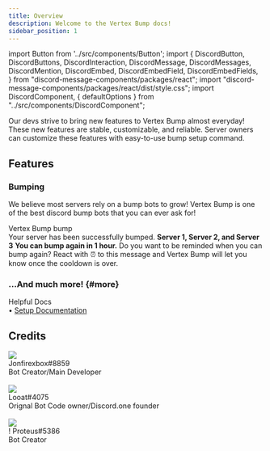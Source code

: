 ```yaml
---
title: Overview
description: Welcome to the Vertex Bump docs!
sidebar_position: 1
---
```

import Button from '../src/components/Button';
import {
  DiscordButton,
  DiscordButtons,
  DiscordInteraction,
  DiscordMessage,
  DiscordMessages,
  DiscordMention,
  DiscordEmbed,
  DiscordEmbedField,
  DiscordEmbedFields,
} from "discord-message-components/packages/react";
import "discord-message-components/packages/react/dist/style.css";
import DiscordComponent, { defaultOptions } from "../src/components/DiscordComponent";

Our devs strive to bring new features to Vertex Bump almost everyday! These new features are stable, customizable, and reliable. Server owners can customize these features with easy-to-use bump setup command.

## Features

### Bumping
We believe most servers rely on a bump bots to grow! Vertex Bump is one of the best discord bump bots that you can ever ask for!

<DiscordComponent>
    <div slot="message">
      <DiscordMessage profile="jonfirexbox" command> <DiscordMention>Vertex Bump</DiscordMention> bump</DiscordMessage>
    </div>
  <DiscordMessage profile="Vertexbump">
    <DiscordEmbed authorName="✅ Success" borderColor="#7FD858">
    Your server has been successfully bumped.
      <DiscordEmbedFields slot="fields">
        <DiscordEmbedField fieldTitle="🌟 Featured servers your server was bumped to">
          <strong>Server 1, Server 2, and Server 3</strong>
        </DiscordEmbedField>
        <DiscordEmbedField fieldTitle="🕑 Next Bump:">
          <strong>You can bump again in 1 hour.</strong>
        </DiscordEmbedField>
      <span slot="footer">Do you want to be reminded when you can bump again? React with ⏰ to this message and Vertex Bump will let you know once the cooldown is over.</span>
      </DiscordEmbedFields>
    </DiscordEmbed>
		<template reactions>
			<discord-reactions>
		  	<discord-reaction v-bind="args" />
			</discord-reactions>
		</template>
  </DiscordMessage>
</DiscordComponent>

### ...And much more! {#more}
<div className="box" style={{'margin-top': '0'}}>
  <div className="title">
    Helpful Docs
  </div>
  • <a href="/documentation/setup" className="discord-link">Setup Documentation</a>
  <br/>
</div>

## Credits

<div className="user_box">
  <img className="profile-picture-avatar" src="../img/jon.png"/>
  <div className="name">
    Jonfirexbox#8859
  </div>
  <div className="comment">
  Bot Creator/Main Developer
  </div>
</div>
<br/>
<div className="user_box">
  <img className="profile-picture-avatar" src="../img/looat.png"/>
  <div className="name">
    Looat#4075
  </div>
  <div className="comment">
  Orignal Bot Code owner/Discord.one founder
  </div>
</div>
<br/>
<div className="user_box">
  <img className="profile-picture-avatar" src="../img/proteus.png"/>
  <div className="name">
    ! Proteus#5386
  </div>
  <div className="comment">
  Bot Creator
  </div>
</div>
<br/>
